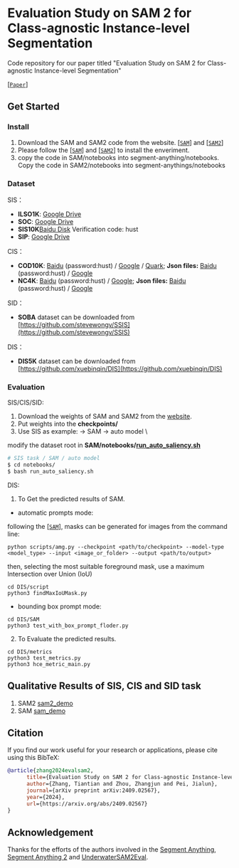 # Evaluation Study on SAM 2 for Class-agnostic Instance-level Segmentation
Code repository for our paper titled "Evaluation Study on SAM 2 for Class-agnostic Instance-level Segmentation"

[[`Paper`](https://arxiv.org/pdf/2409.02567)] 


## Get Started

### Install
1. Download the SAM and SAM2 code from the website. [[`SAM`](https://github.com/facebookresearch/segment-anything)] and [[`SAM2`](https://github.com/facebookresearch/segment-anything-2)]
2. Please follow the [[`SAM`](https://github.com/facebookresearch/segment-anything)] and [[`SAM2`](https://github.com/facebookresearch/segment-anything-2)] to install the enveriment. 
3. copy the code in SAM/notebooks into segment-anything/notebooks. Copy the code in SAM2/notebooks into segment-anythings/notebooks

### Dataset

SIS：
- **ILSO1K**: [Google Drive](https://drive.google.com/file/d/1mpGHOQtUHmZGEMC6KdC8iQYL0-hqzK5g/view?usp=sharing)
- **SOC**: [Google Drive](https://drive.google.com/file/d/1GYX5HAk3wwOqmgg2jaf6-6VgRzCdMSsL/view?usp=sharing)
- **SIS10K**[Baidu Disk](https://pan.baidu.com/s/1ZOQAj0Lhg1K4Vi3eS5Tw6w) Verification code: hust
- **SIP**: [Google Drive](https://drive.google.com/file/d/1ebNjyrS28vEXDGawxHxVFNNxz3XLBqrT/view?usp=drive_link)


CIS：
- **COD10K**: [Baidu](https://pan.baidu.com/s/1IPcPjdg1EJ-h9HPoU42nHA) (password:hust) / [Google](https://drive.google.com/file/d/1YGa3v-MiXy-3MMJDkidLXPt0KQwygt-Z/view?usp=sharing) / [Quark](https://pan.quark.cn/s/07ba3258b777); **Json files:** [Baidu](https://pan.baidu.com/s/1kRawj-hzBDycCkZZfQjFhg) (password:hust) / [Google](https://drive.google.com/drive/folders/1Yvz63C8c7LOHFRgm06viUM9XupARRPif?usp=sharing)
- **NC4K**: [Baidu](https://pan.baidu.com/s/1li4INx4klQ_j8ftODyw2Zg) (password:hust) / [Google](https://drive.google.com/file/d/1eK_oi-N4Rmo6IIxUNbYHBiNWuDDLGr_k/view?usp=sharing); **Json files:** [Baidu](https://pan.baidu.com/s/1DBPFtAL2iEjefwiqXE_GWA) (password:hust) / [Google](https://drive.google.com/drive/folders/1LyK7tl2QVZBFiNaWI_n0ZVa0QiwF2B8e?usp=sharing)


SID：
- **SOBA** dataset can be downloaded from [https://github.com/stevewongv/SSIS](https://github.com/stevewongv/SSIS)

DIS：
- **DIS5K** dataset can be downloaded from [https://github.com/xuebinqin/DIS](https://github.com/xuebinqin/DIS)

### Evaluation
SIS/CIS/SID:
1. Download the weights of SAM and SAM2 from the [website]().
2. Put weights into the **checkpoints/**
3. Use SIS as example:
-> SAM -> auto model \\

modify the dataset root in **SAM/notebooks/[run_auto_saliency.sh](https://github.com/PJLallen/InstanceSAM2Eval/blob/main/SAM/notebooks/run_auto_saliency.sh)**

```bash
# SIS task / SAM / auto model
$ cd notebooks/
$ bash run_auto_saliency.sh
```

DIS:

1. To Get the predicted results of SAM.
- automatic prompts mode:
  
following the [[`SAM`](https://github.com/facebookresearch/segment-anything)], masks can be generated for images from the command line:
```shell
python scripts/amg.py --checkpoint <path/to/checkpoint> --model-type <model_type> --input <image_or_folder> --output <path/to/output>
```
then, selecting the most suitable foreground mask, use a maximum Intersection over Union (IoU)
```shell
cd DIS/script
python3 findMaxIoUMask.py 
```
- bounding box prompt mode:
```shell
cd DIS/SAM
python3 test_with_box_prompt_floder.py 
```

2. To Evaluate the predicted results.
```shell
cd DIS/metrics
python3 test_metrics.py 
python3 hce_metric_main.py
```

## Qualitative Results of SIS, CIS and SID task
1. SAM2 [sam2_demo](https://drive.google.com/file/d/19fAYi0cr6V99T-LNU29itRwqUaQukvcB/view?usp=sharing)
2. SAM [sam_demo](https://drive.google.com/file/d/1sBoaD9JBD5vjPWPEGmUXuzmeV0gzjBTy/view?usp=sharing)

## Citation
If you find our work useful for your research or applications, please cite using this BibTeX:
```bibtex
@article{zhang2024evalsam2,
      title={Evaluation Study on SAM 2 for Class-agnostic Instance-level Segmentation}, 
      author={Zhang, Tiantian and Zhou, Zhangjun and Pei, Jialun},
      journal={arXiv preprint arXiv:2409.02567},
      year={2024},
      url={https://arxiv.org/abs/2409.02567} 
}
```

## Acknowledgement

Thanks for the efforts of the authors involved in the [Segment Anything](https://github.com/facebookresearch/segment-anything), [Segment Anything 2](https://github.com/facebookresearch/segment-anything-2) and [UnderwaterSAM2Eval](https://github.com/LiamLian0727/UnderwaterSAM2Eval).
